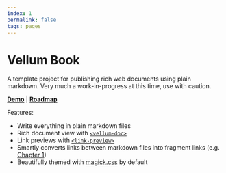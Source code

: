 ```yaml
---
index: 1
permalink: false
tags: pages
---
```

# Vellum Book

A template project for publishing rich web documents using plain markdown. Very much a work-in-progress at this time, use with caution.

**[Demo](https://grislyeye.github.io/vellum-book/)** |
**[Roadmap](https://github.com/grislyeye/vellum-book/issues?q=is%3Aissue+is%3Aopen+label%3Aenhancement)**

Features:

- Write everything in plain markdown files
- Rich document view with [`<vellum-doc>`](https://github.com/grislyeye/vellum-doc)
- Link previews with [`<link-preview>`](https://github.com/rg-wood/link-preview)
- Smartly converts links between markdown files into fragment links (e.g. [Chapter 1](sections/chapter-1/chapter-1.md))
- Beautifully themed with [magick.css](https://css.winterveil.net/) by default
